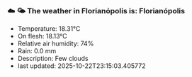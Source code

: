 ### ☁️ 🌤️  The weather in Florianópolis is: Florianópolis

- Temperature: 18.31°C
- On flesh: 18.13°C
- Relative air humidity: 74%
- Rain: 0.0 mm
- Description: Few clouds
- last updated: 2025-10-22T23:15:03.405772
